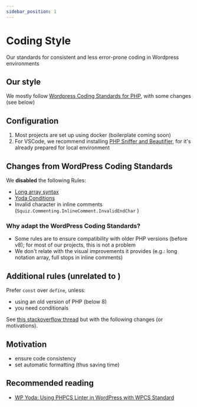 ```yaml
---
sidebar_position: 1
---
```


# Coding Style

Our standards for consistent and less error-prone coding in Wordpress environments

## Our style

We mostly
follow [Wordpress Coding Standards for PHP](https://developer.wordpress.org/coding-standards/wordpress-coding-standards/php/),
with some changes (see below)

## Configuration

1. Most projects are set up using docker (boilerplate coming soon)
3. For VSCode, we recommend
   installing [PHP Sniffer and Beautifier](https://marketplace.visualstudio.com/items?itemName=ValeryanM.vscode-phpsab),
   for it's already prepared for local environment

## Changes from WordPress Coding Standards

We **disabled** the following Rules:

- [Long array syntax](https://developer.wordpress.org/coding-standards/wordpress-coding-standards/php/#declaring-arrays)
- [Yoda Conditions](https://developer.wordpress.org/coding-standards/wordpress-coding-standards/php/#yoda-conditions)
- Invalid character in inline comments (`Squiz.Commenting.InlineComment.InvalidEndChar`
  )

### Why adapt the WordPress Coding Standards?

- Some rules are to ensure compatibility with older PHP versions (before v8); for most of our projects, this is not a
  problem
- We don't relate with the visual improvements it provides (e.g.: long notation array, full stops in inline comments)

## Additional rules (unrelated to )

Prefer `const` over `define`, unless:

- using an old version of PHP (below 8)
- you need conditionals

See [this stackoverflow thread](docs/wordpress/assets-caching.md)
but with the following changes (or motivations).

## Motivation

- ensure code consistency
- set automatic formatting (thus saving time)

## Recommended reading

- [WP Yoda: Using PHPCS Linter in WordPress with WPCS Standard](https://wp-yoda.com/en/wordpress/using-phpcs-linter-in-wordpress-with-wpcs-standard/)